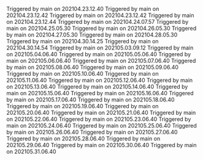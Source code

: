   Triggered by main on 202104.23.12.40
  Triggered by main on 202104.23.12.42
  Triggered by main on 202104.23.12.42
  Triggered by main on 202104.23.12.44
  Triggered by main on 202104.24.07.57
  Triggered by main on 202104.25.05.30
  Triggered by main on 202104.26.05.30
  Triggered by main on 202104.27.05.30
  Triggered by main on 202104.28.05.30
  Triggered by main on 202104.30.14.25
  Triggered by main on 202104.30.14.54
  Triggered by main on 202105.03.09.12
  Triggered by main on 202105.04.06.40
  Triggered by main on 202105.05.06.40
  Triggered by main on 202105.06.06.40
  Triggered by main on 202105.07.06.40
  Triggered by main on 202105.08.06.40
  Triggered by main on 202105.09.06.40
  Triggered by main on 202105.10.06.40
  Triggered by main on 202105.11.06.40
  Triggered by main on 202105.12.06.40
  Triggered by main on 202105.13.06.40
  Triggered by main on 202105.14.06.40
  Triggered by main on 202105.15.06.40
  Triggered by main on 202105.16.06.40
  Triggered by main on 202105.17.06.40
  Triggered by main on 202105.18.06.40
  Triggered by main on 202105.19.06.40
  Triggered by main on 202105.20.06.40
  Triggered by main on 202105.21.06.40
  Triggered by main on 202105.22.06.40
  Triggered by main on 202105.23.06.40
  Triggered by main on 202105.24.06.40
  Triggered by main on 202105.25.06.40
  Triggered by main on 202105.26.06.40
  Triggered by main on 202105.27.06.40
  Triggered by main on 202105.28.06.40
  Triggered by main on 202105.29.06.40
  Triggered by main on 202105.30.06.40
  Triggered by main on 202105.31.06.40
